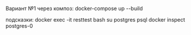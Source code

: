 Вариант №1 через композ:
docker-compose up --build


подсказки:
docker exec -it resttest bash
su postgres
psql
docker inspect postgres-0



